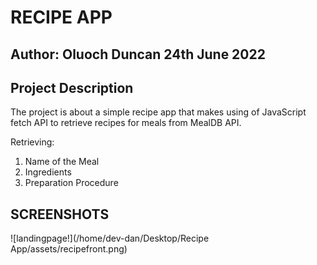 # RECIPE APP

## Author: Oluoch Duncan 24th June 2022

## Project Description

The project is about a simple recipe app that makes using of JavaScript fetch API to retrieve recipes for meals  from MealDB API. 

Retrieving:
1. Name of the Meal
2. Ingredients 
3. Preparation Procedure

## SCREENSHOTS
![landingpage!](/home/dev-dan/Desktop/Recipe App/assets/recipefront.png)


